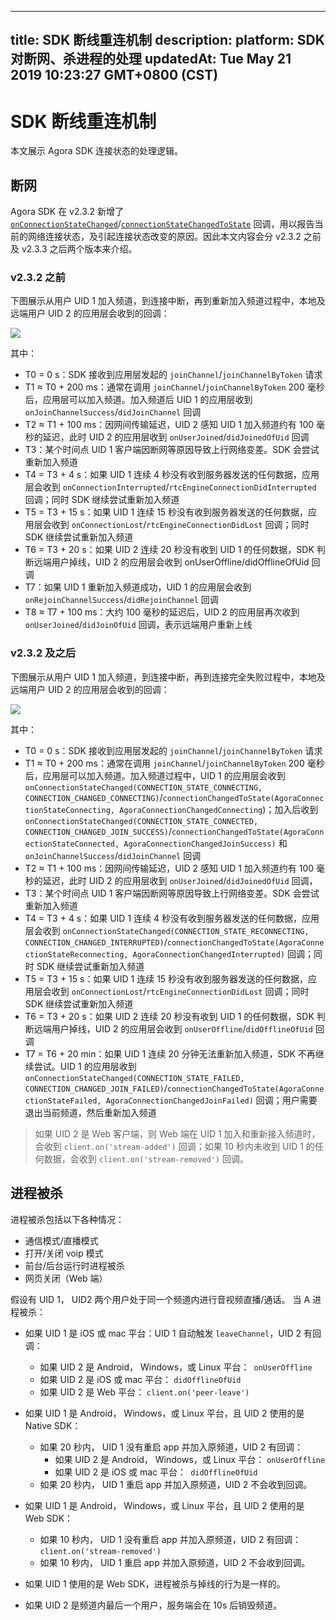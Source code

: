 
---
title: SDK 断线重连机制
description: 
platform: SDK 对断网、杀进程的处理
updatedAt: Tue May 21 2019 10:23:27 GMT+0800 (CST)
---
# SDK 断线重连机制
本文展示 Agora SDK 连接状态的处理逻辑。

## 断网

Agora SDK 在 v2.3.2 新增了 [`onConnectionStateChanged`](https://docs.agora.io/cn/Agora%20Platform/API%20Reference/cpp/classagora_1_1rtc_1_1_i_rtc_engine_event_handler.html#af409b2e721d345a65a2c600cea2f5eb4)/[`connectionStateChangedToState`](https://docs.agora.io/cn/Agora%20Platform/API%20Reference/oc/Protocols/AgoraRtcEngineDelegate.html#//api/name/rtcEngine:connectionChangedToState:reason:)  回调，用以报告当前的网络连接状态，及引起连接状态改变的原因。因此本文内容会分 v2.3.2 之前及 v2.3.3 之后两个版本来介绍。

 ### v2.3.2 之前
 
下图展示从用户 UID 1 加入频道，到连接中断，再到重新加入频道过程中，本地及远端用户 UID 2 的应用层会收到的回调：

![](https://web-cdn.agora.io/docs-files/1557479717335)

其中：

- T0 = 0 s：SDK 接收到应用层发起的 `joinChannel`/`joinChannelByToken` 请求
- T1 ≈ T0 + 200 ms：通常在调用 `joinChannel`/`joinChannelByToken` 200 毫秒后，应用层可以加入频道。加入频道后 UID 1 的应用层收到 `onJoinChannelSuccess`/`didJoinChannel` 回调
- T2 ≈ T1 + 100 ms：因网间传输延迟，UID 2 感知 UID 1 加入频道约有 100 毫秒的延迟，此时 UID 2 的应用层收到 `onUserJoined`/`didJoinedOfUid` 回调
- T3：某个时间点 UID 1 客户端因断网等原因导致上行网络变差。SDK 会尝试重新加入频道
- T4 = T3 + 4 s：如果 UID 1 连续 4 秒没有收到服务器发送的任何数据，应用层会收到 `onConnectionInterrupted`/`rtcEngineConnectionDidInterrupted` 回调；同时 SDK 继续尝试重新加入频道
- T5 = T3 + 15 s：如果 UID 1 连续 15 秒没有收到服务器发送的任何数据，应用层会收到 `onConnectionLost`/`rtcEngineConnectionDidLost` 回调；同时 SDK 继续尝试重新加入频道
- T6 = T3 + 20 s：如果 UID 2 连续 20 秒没有收到 UID 1 的任何数据，SDK 判断远端用户掉线，UID 2 的应用层会收到 onUserOffline/didOfflineOfUid 回调
- T7：如果 UID 1 重新加入频道成功，UID 1 的应用层会收到 `onRejoinChannelSuccess`/`didRejoinChannel` 回调
- T8 ≈ T7 + 100 ms：大约 100 毫秒的延迟后，UID 2 的应用层再次收到 `onUserJoined`/`didJoinOfUid` 回调，表示远端用户重新上线


### v2.3.2 及之后

下图展示从用户 UID 1 加入频道，到连接中断，再到连接完全失败过程中，本地及远端用户 UID 2 的应用层会收到的回调：

![](https://web-cdn.agora.io/docs-files/1557480056385)


其中：

- T0 = 0 s：SDK 接收到应用层发起的 `joinChannel`/`joinChannelByToken` 请求
- T1 ≈ T0 + 200 ms：通常在调用 `joinChannel`/`joinChannelByToken` 200 毫秒后，应用层可以加入频道。加入频道过程中，UID 1 的应用层会收到 `onConnectionStateChanged(CONNECTION_STATE_CONNECTING, CONNECTION_CHANGED_CONNECTING)`/`connectionChangedToState(AgoraConnectionStateConnecting, AgoraConnectionChangedConnecting`)；加入后收到 `onConnectionStateChanged(CONNECTION_STATE_CONNECTED, CONNECTION_CHANGED_JOIN_SUCCESS)`/`connectionChangedToState(AgoraConnectionStateConnected, AgoraConnectionChangedJoinSuccess)` 和 `onJoinChannelSuccess`/`didJoinChannel` 回调
- T2 ≈ T1 + 100 ms：因网间传输延迟，UID 2 感知 UID 1 加入频道约有 100 毫秒的延迟，此时 UID 2 的应用层收到 `onUserJoined`/`didJoinedOfUid` 回调，
- T3：某个时间点 UID 1 客户端因断网等原因导致上行网络变差。SDK 会尝试重新加入频道
- T4 = T3 + 4 s：如果 UID 1 连续 4 秒没有收到服务器发送的任何数据，应用层会收到 `onConnectionStateChanged(CONNECTION_STATE_RECONNECTING, CONNECTION_CHANGED_INTERRUPTED)`/`connectionChangedToState(AgoraConnectionStateReconnecting, AgoraConnectionChangedInterrupted)` 回调；同时 SDK 继续尝试重新加入频道
- T5 = T3 + 15 s：如果 UID 1 连续 15 秒没有收到服务器发送的任何数据，应用层会收到 `onConnectionLost`/`rtcEngineConnectionDidLost` 回调；同时 SDK 继续尝试重新加入频道
- T6 = T3 + 20 s：如果 UID 2 连续 20 秒没有收到 UID 1 的任何数据，SDK 判断远端用户掉线，UID 2 的应用层会收到 `onUserOffline`/`didOfflineOfUid` 回调
- T7 = T6 + 20 min：如果 UID 1 连续 20 分钟无法重新加入频道，SDK 不再继续尝试。UID 1 的应用层收到 `onConnectionStateChanged(CONNECTION_STATE_FAILED, CONNECTION_CHANGED_JOIN_FAILED)`/`connectionChangedToState(AgoraConnectionStateFailed, AgoraConnectionChangedJoinFailed)` 回调；用户需要退出当前频道，然后重新加入频道

> 如果 UID 2 是 Web 客户端，则 Web 端在 UID 1 加入和重新接入频道时，会收到 `client.on('stream-added')` 回调；如果 10 秒内未收到 UID 1 的任何数据，会收到 `client.on('stream-removed')` 回调。

## 进程被杀

进程被杀包括以下各种情况：

-   通信模式/直播模式
-   打开/关闭 voip 模式
-   前台/后台运行时进程被杀
-   网页关闭（Web 端）

假设有 UID 1， UID2 两个用户处于同一个频道内进行音视频直播/通话。
当 A 进程被杀：

-   如果 UID 1 是 iOS 或 mac 平台：UID 1 自动触发 `leaveChannel`，UID 2 有回调：
    -   如果 UID 2 是 Android， Windows，或 Linux 平台：` onUserOffline`
    -   如果 UID 2 是 iOS 或 mac 平台： `didOfflineOfUid`
    -   如果 UID 2 是 Web 平台： `client.on('peer-leave')`

-   如果 UID 1 是 Android， Windows，或 Linux 平台，且 UID 2 使用的是 Native SDK：
    -   如果 20 秒内， UID 1 没有重启 app 并加入原频道，UID 2 有回调：
        -   如果 UID 2 是 Android， Windows，或 Linux 平台： `onUserOffline`
        -   如果 UID 2 是 iOS 或 mac 平台：` didOfflineOfUid`
    -   如果 20 秒内， UID 1 重启 app 并加入原频道，UID 2 不会收到回调。
- 如果 UID 1 是 Android， Windows，或 Linux 平台，且 UID 2 使用的是 Web SDK：
     - 如果 10 秒内， UID 1 没有重启 app 并加入原频道，UID 2 有回调：`client.on('stream-removed')`
     - 如果 10 秒内， UID 1 重启 app 并加入原频道，UID 2 不会收到回调。
- 如果 UID 1 使用的是 Web SDK，进程被杀与掉线的行为是一样的。
- 如果 UID 2 是频道内最后一个用户，服务端会在 10s 后销毁频道。
